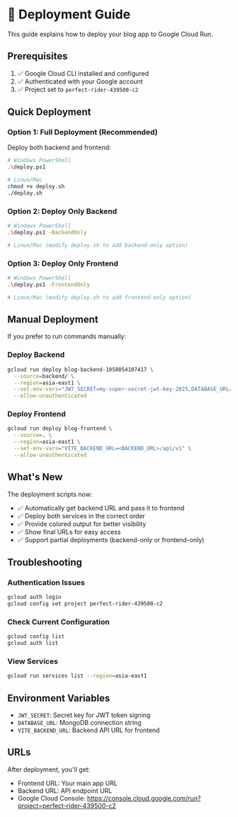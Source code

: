# 🚀 Deployment Guide

This guide explains how to deploy your blog app to Google Cloud Run.

## Prerequisites

1. ✅ Google Cloud CLI installed and configured
2. ✅ Authenticated with your Google account
3. ✅ Project set to `perfect-rider-439500-c2`

## Quick Deployment

### Option 1: Full Deployment (Recommended)
Deploy both backend and frontend:

```bash
# Windows PowerShell
.\deploy.ps1

# Linux/Mac
chmod +x deploy.sh
./deploy.sh
```

### Option 2: Deploy Only Backend
```bash
# Windows PowerShell
.\deploy.ps1 -BackendOnly

# Linux/Mac (modify deploy.sh to add backend-only option)
```

### Option 3: Deploy Only Frontend
```bash
# Windows PowerShell
.\deploy.ps1 -FrontendOnly

# Linux/Mac (modify deploy.sh to add frontend-only option)
```

## Manual Deployment

If you prefer to run commands manually:

### Deploy Backend
```bash
gcloud run deploy blog-backend-1058054107417 \
  --source=backend/ \
  --region=asia-east1 \
  --set-env-vars="JWT_SECRET=my-super-secret-jwt-key-2025,DATABASE_URL=mongodb+srv://gjencomienda:Qwerty12345@cluster0.t0o3n.mongodb.net/blog?retryWrites=true&w=majority" \
  --allow-unauthenticated
```

### Deploy Frontend
```bash
gcloud run deploy blog-frontend \
  --source=. \
  --region=asia-east1 \
  --set-env-vars="VITE_BACKEND_URL=<BACKEND_URL>/api/v1" \
  --allow-unauthenticated
```

## What's New

The deployment scripts now:
- ✅ Automatically get backend URL and pass it to frontend
- ✅ Deploy both services in the correct order
- ✅ Provide colored output for better visibility
- ✅ Show final URLs for easy access
- ✅ Support partial deployments (backend-only or frontend-only)

## Troubleshooting

### Authentication Issues
```bash
gcloud auth login
gcloud config set project perfect-rider-439500-c2
```

### Check Current Configuration
```bash
gcloud config list
gcloud auth list
```

### View Services
```bash
gcloud run services list --region=asia-east1
```

## Environment Variables

- `JWT_SECRET`: Secret key for JWT token signing
- `DATABASE_URL`: MongoDB connection string
- `VITE_BACKEND_URL`: Backend API URL for frontend

## URLs

After deployment, you'll get:
- Frontend URL: Your main app URL
- Backend URL: API endpoint URL
- Google Cloud Console: https://console.cloud.google.com/run?project=perfect-rider-439500-c2

